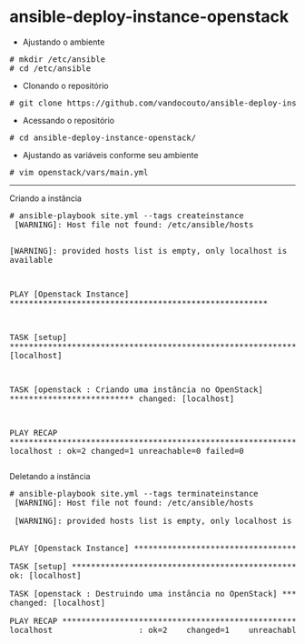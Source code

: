 # ansible-deploy-instance-openstack


- Ajustando o ambiente
<pre>
# mkdir /etc/ansible
# cd /etc/ansible
</pre>
- Clonando o repositório
<pre>
# git clone https://github.com/vandocouto/ansible-deploy-instance-openstack.git
</pre>
- Acessando o repositório
<pre>
# cd ansible-deploy-instance-openstack/
</pre>
- Ajustando as variáveis conforme seu ambiente
<pre>
# vim openstack/vars/main.yml
</pre>
<hr>
Criando a instância 
<pre>
# ansible-playbook site.yml --tags createinstance
 [WARNING]: Host file not found: /etc/ansible/hosts

 [WARNING]: provided hosts list is empty, only localhost is available


PLAY [Openstack Instance] ******************************************************

TASK [setup] *******************************************************************
ok: [localhost]

TASK [openstack : Criando uma instância no OpenStack] **************************
changed: [localhost]

PLAY RECAP *********************************************************************
localhost                  : ok=2    changed=1    unreachable=0    failed=0 
</pre>

Deletando a instância
<pre>
# ansible-playbook site.yml --tags terminateinstance
 [WARNING]: Host file not found: /etc/ansible/hosts

 [WARNING]: provided hosts list is empty, only localhost is available


PLAY [Openstack Instance] ******************************************************

TASK [setup] *******************************************************************
ok: [localhost]

TASK [openstack : Destruindo uma instância no OpenStack] ***********************
changed: [localhost]

PLAY RECAP *********************************************************************
localhost                  : ok=2    changed=1    unreachable=0    failed=0 
</pre>
